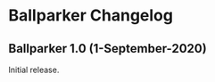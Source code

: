 # Ballparker Changelog

<!--
SPDX-License-Identifier: CC0-1.0
SPDX-FileCopyrightText: 2020 Collabora, Ltd. and the Ballparker contributors
-->

## Ballparker 1.0 (1-September-2020)

Initial release.
